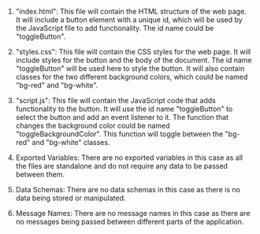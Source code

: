 1. "index.html": This file will contain the HTML structure of the web page. It will include a button element with a unique id, which will be used by the JavaScript file to add functionality. The id name could be "toggleButton".

2. "styles.css": This file will contain the CSS styles for the web page. It will include styles for the button and the body of the document. The id name "toggleButton" will be used here to style the button. It will also contain classes for the two different background colors, which could be named "bg-red" and "bg-white".

3. "script.js": This file will contain the JavaScript code that adds functionality to the button. It will use the id name "toggleButton" to select the button and add an event listener to it. The function that changes the background color could be named "toggleBackgroundColor". This function will toggle between the "bg-red" and "bg-white" classes.

4. Exported Variables: There are no exported variables in this case as all the files are standalone and do not require any data to be passed between them.

5. Data Schemas: There are no data schemas in this case as there is no data being stored or manipulated.

6. Message Names: There are no message names in this case as there are no messages being passed between different parts of the application.